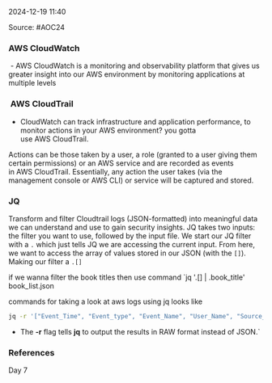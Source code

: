 
2024-12-19 11:40

Source: #AOC24 
### AWS CloudWatch

 - AWS CloudWatch is a monitoring and observability platform that gives us greater insight into our AWS environment by monitoring applications at multiple levels
###  AWS CloudTrail

- CloudWatch can track infrastructure and application performance, to monitor actions in your AWS environment? you gotta use AWS CloudTrail.

Actions can be those taken by a user, a role (granted to a user giving them certain permissions) or an AWS service and are recorded as events in AWS CloudTrail.
Essentially, any action the user takes (via the management console or AWS CLI) or service will be captured and stored.
### JQ

Transform and filter Cloudtrail logs (JSON-formatted) into meaningful data we can understand and use to gain security insights.
JQ takes two inputs: the filter you want to use, followed by the input file.
We start our JQ filter with a `.` which just tells JQ we are accessing the current input. From here, we want to access the array of values stored in our JSON (with the `[]`). Making our filter a `.[]`

if we wanna filter the book titles then use command 
`jq '.[] | .book_title' book_list.json

commands for taking a look at aws logs using jq looks like 
```sh
jq -r '["Event_Time", "Event_type", "Event_Name", "User_Name", "Source_IP", "User_Agent"],(.Records[] | select(.userIdentity.userName == "glitch") | [.eventTime,.eventType, .eventName, .userIdentity.userName //"N/A",.sourceIPAddress //"N/A", .userAgent //"N/A"]) | @tsv' cloudtrail_log.json | column -t -s $'\t'
```
- The **-r** flag tells **jq** to output the results in RAW format instead of JSON.`

### References
Day 7


